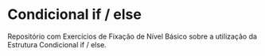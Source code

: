 # Condicional if / else

Repositório com Exercícios de Fixação de Nível Básico sobre a utilização da Estrutura Condicional if / else.